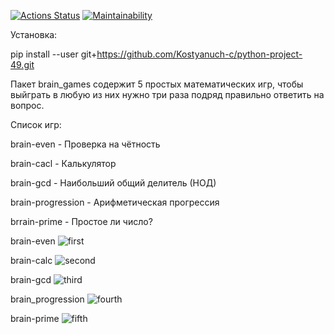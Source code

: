 [![Actions Status](https://github.com/Kostyanuch-c/python-project-49/actions/workflows/hexlet-check.yml/badge.svg)](https://github.com/Kostyanuch-c/python-project-49/actions)
[![Maintainability](https://api.codeclimate.com/v1/badges/aac79767b858ddc9654e/maintainability)](https://codeclimate.com/github/Kostyanuch-c/python-project-49/maintainability)

Установка:

pip install --user git+https://github.com/Kostyanuch-c/python-project-49.git

Пакет brain_games содержит 5 простых математических игр, чтобы выйграть в любую из них нужно три раза подряд правильно ответить на вопрос. 

Список игр:

brain-even - Проверка на чётность

brain-cacl - Калькулятор

brain-gcd - Наибольший общий делитель (НОД)   

brain-progression - Арифметическая прогрессия

brrain-prime - Простое ли число?

brain-even
![first](https://github.com/Kostyanuch-c/python-project-49/assets/98832310/5cb2b81e-48da-429a-863e-144c6390c8f8)


brain-calc
![second](https://github.com/Kostyanuch-c/python-project-49/assets/98832310/46d9a6f9-43b9-4a7c-bd2e-3b19ea4e685a)


brain-gcd
![third](https://github.com/Kostyanuch-c/python-project-49/assets/98832310/4eba0987-2338-423f-9184-17cd5ff48445)

brain_progression
![fourth](https://github.com/Kostyanuch-c/python-project-49/assets/98832310/78f56359-d2f6-4c42-abd2-3812db226a11)

brain-prime
![fifth](https://github.com/Kostyanuch-c/python-project-49/assets/98832310/30455ac7-b377-4017-92e7-68fd3565290c)


